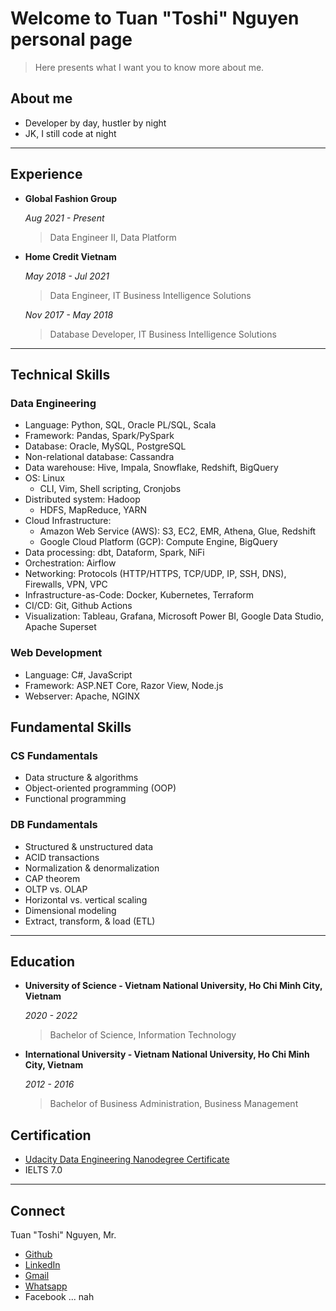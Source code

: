 # Welcome to Tuan "Toshi" Nguyen personal page

> Here presents what I want you to know more about me.

## About me

- Developer by day, hustler by night
- JK, I still code at night

---

## Experience

- **Global Fashion Group**

    *Aug 2021 - Present*

    > Data Engineer II, Data Platform

- **Home Credit Vietnam**

    *May 2018 - Jul 2021*

    > Data Engineer, IT Business Intelligence Solutions

    *Nov 2017 - May 2018*

    > Database Developer, IT Business Intelligence Solutions

---

## Technical Skills

### Data Engineering

- Language: Python, SQL, Oracle PL/SQL, Scala
- Framework: Pandas, Spark/PySpark
- Database: Oracle, MySQL, PostgreSQL
- Non-relational database: Cassandra
- Data warehouse: Hive, Impala, Snowflake, Redshift, BigQuery
- OS: Linux
  - CLI, Vim, Shell scripting, Cronjobs
- Distributed system: Hadoop
  - HDFS, MapReduce, YARN
- Cloud Infrastructure:
  - Amazon Web Service (AWS): S3, EC2, EMR, Athena, Glue, Redshift
  - Google Cloud Platform (GCP): Compute Engine, BigQuery
- Data processing: dbt, Dataform, Spark, NiFi
- Orchestration: Airflow
- Networking: Protocols (HTTP/HTTPS, TCP/UDP, IP, SSH, DNS), Firewalls, VPN, VPC
- Infrastructure-as-Code: Docker, Kubernetes, Terraform
- CI/CD: Git, Github Actions
- Visualization: Tableau, Grafana, Microsoft Power BI, Google Data Studio, Apache Superset

### Web Development

- Language: C#, JavaScript
- Framework: ASP.NET Core, Razor View, Node.js
- Webserver: Apache, NGINX

## Fundamental Skills

### CS Fundamentals

- Data structure & algorithms
- Object-oriented programming (OOP)
- Functional programming
  
### DB Fundamentals

- Structured & unstructured data
- ACID transactions
- Normalization & denormalization
- CAP theorem
- OLTP vs. OLAP
- Horizontal vs. vertical scaling
- Dimensional modeling
- Extract, transform, & load (ETL)

---

## Education

- **University of Science - Vietnam National University, Ho Chi Minh City, Vietnam**

    *2020 - 2022*

    > Bachelor of Science, Information Technology

- **International University - Vietnam National University, Ho Chi Minh City, Vietnam**

    *2012 - 2016*

    > Bachelor of Business Administration, Business Management

## Certification

- [Udacity Data Engineering Nanodegree Certificate](https://confirm.udacity.com/KQHKEDDD)
- IELTS 7.0

---

## Connect

Tuan "Toshi" Nguyen, Mr.

- [Github](https://github.com/toshi2135)
- [LinkedIn](https://www.linkedin.com/in/anhtuannguyenduc/)
- [Gmail](mailto:anhtuan.nguyenduc@gmail.com)
- [Whatsapp](https://wa.me/+84779129003)
- Facebook ... nah
